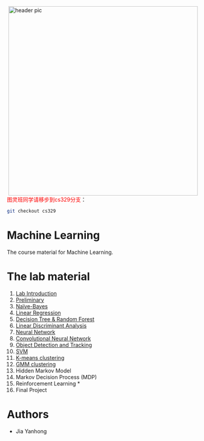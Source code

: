 <img src="image/icon.png?raw=true" align="right" width="500" alt="header pic"/>
<font color=red>图灵班同学请移步到cs329分支</font>：

```bash
git checkout cs329
```

# Machine Learning

The course material for Machine Learning.

# The lab material

1. [Lab Introduction](https://github.com/jiayh-sustech/Machine-Learning-2022F/tree/main/Lab01.Introduction)
2. [Preliminary](https://github.com/jiayh-sustech/Machine-Learning-2022F/tree/main/Lab02.Preliminary)
3. [Naïve-Bayes](https://github.com/jiayh-sustech/Machine-Learning-2022F/tree/main/Lab03.Na%C3%AFve-Bayes)
4. [Linear Regression](https://github.com/jiayh-sustech/Machine-Learning-2022F/tree/main/Lab04.Linear%20Regression)
5. [Decision Tree &amp; Random Forest](https://github.com/jiayh-sustech/Machine-Learning-2022F/tree/main/Lab05.Decision%20Tree%20%26%20Random%20Forest)
6. [Linear Discriminant Analysis](https://github.com/jiayh-sustech/Machine-Learning-2022F/tree/main/Lab06.Linear%20Discriminant%20Analysis)
7. [Neural Network](https://github.com/jiayh-sustech/Machine-Learning-2022F/tree/main/Lab07.Neural%20network)
8. [Convolutional Neural Network](https://github.com/jiayh-sustech/Machine-Learning-2022F/tree/main/Lab08.Convolutional%20Neural%20Network)
9. [Object Detection and Tracking](https://github.com/jiayh-sustech/Machine-Learning-2022F/tree/main/Lab09.Object%20Detection%20and%20Tracking)
10. [SVM](https://github.com/jiayh-sustech/Machine-Learning-2022F/tree/main/Lab10.SVM)
11. [K-means clustering](https://github.com/jiayh-sustech/Machine-Learning-2022F/tree/main/Lab12.GMM%20clustering)
12. [GMM clustering](https://github.com/jiayh-sustech/Machine-Learning-2022F/tree/main/Lab12.GMM%20clustering)
13. Hidden Markov Model
14. Markov Decision Process (MDP)
15. Reinforcement Learning *
16. Final Project

# Authors

- Jia Yanhong
